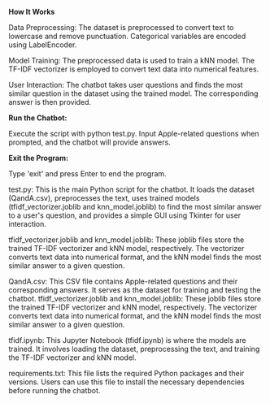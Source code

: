 **How It Works**

Data Preprocessing:
The dataset is preprocessed to convert text to lowercase and remove punctuation.
Categorical variables are encoded using LabelEncoder.

Model Training:
The preprocessed data is used to train a kNN model.
The TF-IDF vectorizer is employed to convert text data into numerical features.

User Interaction:
The chatbot takes user questions and finds the most similar question in the dataset using the trained model.
The corresponding answer is then provided.


**Run the Chatbot:**

Execute the script with python test.py.
Input Apple-related questions when prompted, and the chatbot will provide answers.

**Exit the Program:**

Type 'exit' and press Enter to end the program.


test.py:
This is the main Python script for the chatbot. It loads the dataset (QandA.csv), preprocesses the text, uses trained models (tfidf_vectorizer.joblib and knn_model.joblib) to find the most similar answer to a user's question, and provides a simple GUI using Tkinter for user interaction.

tfidf_vectorizer.joblib and knn_model.joblib:
These joblib files store the trained TF-IDF vectorizer and kNN model, respectively. The vectorizer converts text data into numerical format, and the kNN model finds the most similar answer to a given question.

QandA.csv:
This CSV file contains Apple-related questions and their corresponding answers. It serves as the dataset for training and testing the chatbot.
tfidf_vectorizer.joblib and knn_model.joblib:
These joblib files store the trained TF-IDF vectorizer and kNN model, respectively. The vectorizer converts text data into numerical format, and the kNN model finds the most similar answer to a given question.

tfidf.ipynb:
This Jupyter Notebook (tfidf.ipynb) is where the models are trained. It involves loading the dataset, preprocessing the text, and training the TF-IDF vectorizer and kNN model.

requirements.txt:
This file lists the required Python packages and their versions. Users can use this file to install the necessary dependencies before running the chatbot.
